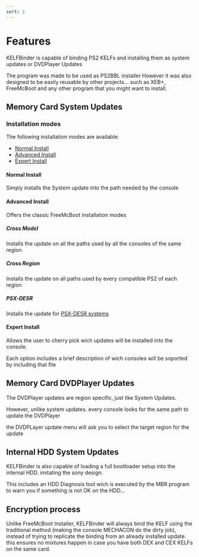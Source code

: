 ```yaml
---
sort: 2
---
```


# Features

KELFBinder is capable of binding PS2 KELFs and installing them as system updates or DVDPlayer Updates

The program was made to be used as PS2BBL installer
However it was also designed to be easily reusable by other projects... such as XEB+, FreeMcBoot and any other program that you might want to install.

## Memory Card System Updates

### Installation modes

The following installation modes are available:

- [Normal Install](#Normal-Install)
- [Advanced Install](#Advanced-Install)
- [Expert Install](#Expert-Install)

#### Normal Install

Simply installs the System update into the path needed by the console

#### Advanced Install

Offers the classic FreeMcBoot installation modes

##### Cross Model

Installs the update on all the paths used by all the consoles of the same region

##### Cross Region

Installs the update on all paths used by every compatible PS2 of each region

##### PSX-DESR

Installs the update for [PSX-DESR systems](https://www.google.com/search?q=PSX-DESR&sxsrf=ALiCzsbB1c-OG3a_bzTilXq-RslFRCArXg:1671631335869&source=lnms&tbm=isch&sa=X&ved=2ahUKEwiM3-D_74r8AhVCqpUCHWURAxEQ_AUoAXoECAIQAw&biw=1366&bih=629&dpr=1)

#### Expert Install

Allows the user to cherry pick wich updates will be installed into the console.

Each option includes a brief description of wich consoles will be soported by including that file

## Memory Card DVDPlayer Updates

The DVDPlayer updates are region specific, just like System Updates.

However, unlike system updates. every console looks for the same path to update the DVDPlayer

the DVDPLayer update menu will ask you to select the target region for the update

## Internal HDD System Updates
KELFBinder is also capable of loading a full bootloader setup into the internal HDD. imitating the sony design.

This includes an HDD Diagnosis tool wich is executed by the MBR program to warn you if something is not OK on the HDD...

## Encryption process

Unlike FreeMcBoot Installer, KELFBinder will always bind the KELF using the traditional method (making the console MECHACON do the dirty job), instead of trying to replicate the binding from an already installed update. this ensures no mixtures happen in case you have both DEX and CEX KELFs on the same card.
